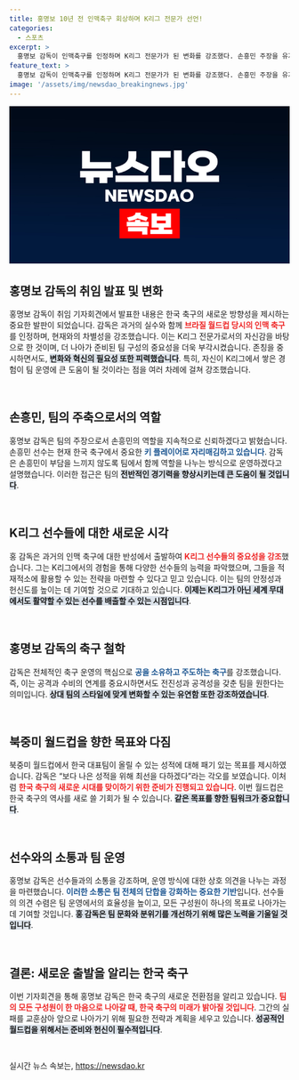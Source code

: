 ```yaml
---
title: 홍명보 10년 전 인맥축구 회상하며 K리그 전문가 선언!
categories:
  - 스포츠
excerpt: >
  홍명보 감독이 인맥축구를 인정하며 K리그 전문가가 된 변화를 강조했다. 손흥민 주장을 유지하고, 공 소유 중심의 공격 축구를 선보일 계획이다. 월드컵 16강 이상의 성적을 목표로 다짐했다.
feature_text: >
  홍명보 감독이 인맥축구를 인정하며 K리그 전문가가 된 변화를 강조했다. 손흥민 주장을 유지하고, 공 소유 중심의 공격 축구를 선보일 계획이다. 월드컵 16강 이상의 성적을 목표로 다짐했다.
image: '/assets/img/newsdao_breakingnews.jpg'
---
```


<p><img src="/assets/img/newsdao_breakingnews.jpg" alt="ontimetimes 속보" /></p>

<h2 data-ke-size="size26">홍명보 감독의 취임 발표 및 변화</h2>

<p data-ke-size="size16">홍명보 감독이 취임 기자회견에서 발표한 내용은 한국 축구의 새로운 방향성을 제시하는 중요한 발판이 되었습니다. 감독은 과거의 실수와 함께 <b><span style="color: #ee2323;">브라질 월드컵 당시의 인맥 축구</span></b>를 인정하며, 현재와의 차별성을 강조했습니다. 이는 K리그 전문가로서의 자신감을 바탕으로 한 것이며, 더 나아가 준비된 팀 구성의 중요성을 더욱 부각시켰습니다. 존칭을 중시하면서도, <b><span style="background-color: #21538527;">변화와 혁신의 필요성 또한 피력했습니다</span></b>. 특히, 자신이 K리그에서 쌓은 경험이 팀 운영에 큰 도움이 될 것이라는 점을 여러 차례에 걸쳐 강조했습니다.</p>

<p data-ke-size="size16">&nbsp;</p>

<h2 data-ke-size="size26">손흥민, 팀의 주축으로서의 역할</h2>

<p data-ke-size="size16">홍명보 감독은 팀의 주장으로서 손흥민의 역할을 지속적으로 신뢰하겠다고 밝혔습니다. 손흥민 선수는 현재 한국 축구에서 중요한 <b><span style="color: #1a5490;">키 플레이어로 자리매김하고 있습니다</span></b>. 감독은 손흥민이 부담을 느끼지 않도록 팀에서 함께 역할을 나누는 방식으로 운영하겠다고 설명했습니다. 이러한 접근은 팀의 <b><span style="background-color: #21538527;">전반적인 경기력을 향상시키는데 큰 도움이 될 것입니다</span></b>.</p>

<p data-ke-size="size16">&nbsp;</p>

<h2 data-ke-size="size26">K리그 선수들에 대한 새로운 시각</h2>

<p data-ke-size="size16">홍 감독은 과거의 인맥 축구에 대한 반성에서 출발하여 <b><span style="color: #ee2323;">K리그 선수들의 중요성을 강조</span></b>했습니다. 그는 K리그에서의 경험을 통해 다양한 선수들의 능력을 파악했으며, 그들을 적재적소에 활용할 수 있는 전략을 마련할 수 있다고 믿고 있습니다. 이는 팀의 안정성과 헌신도를 높이는 데 기여할 것으로 기대하고 있습니다. <b><span style="background-color: #21538527;">이제는 K리그가 아닌 세계 무대에서도 활약할 수 있는 선수를 배출할 수 있는 시점입니다</span></b>.</p>

<p data-ke-size="size16">&nbsp;</p>

<h2 data-ke-size="size26">홍명보 감독의 축구 철학</h2>

<p data-ke-size="size16">감독은 전체적인 축구 운영의 핵심으로 <b><span style="color: #1a5490;">공을 소유하고 주도하는 축구</span></b>를 강조했습니다. 즉, 이는 공격과 수비의 연계를 중요시하면서도 전진성과 공격성을 갖춘 팀을 원한다는 의미입니다. <b><span style="background-color: #21538527;">상대 팀의 스타일에 맞게 변화할 수 있는 유연함 또한 강조하였습니다</span></b>.</p>

<p data-ke-size="size16">&nbsp;</p>

<h2 data-ke-size="size26">북중미 월드컵을 향한 목표와 다짐</h2>

<p data-ke-size="size16">북중미 월드컵에서 한국 대표팀이 올릴 수 있는 성적에 대해 패기 있는 목표를 제시하였습니다. 감독은 “보다 나은 성적을 위해 최선을 다하겠다”라는 각오를 보였습니다. 이처럼 <b><span style="color: #ee2323;">한국 축구의 새로운 시대를 맞이하기 위한 준비가 진행되고 있습니다</span></b>. 이번 월드컵은 한국 축구의 역사를 새로 쓸 기회가 될 수 있습니다. <b><span style="background-color: #21538527;">같은 목표를 향한 팀워크가 중요합니다</span></b>.</p>

<p data-ke-size="size16">&nbsp;</p>

<h2 data-ke-size="size26">선수와의 소통과 팀 운영</h2>

<p data-ke-size="size16">홍명보 감독은 선수들과의 소통을 강조하며, 운영 방식에 대한 상호 의견을 나누는 과정을 마련했습니다. <b><span style="color: #1a5490;">이러한 소통은 팀 전체의 단합을 강화하는 중요한 기반</span></b>입니다. 선수들의 의견 수렴은 팀 운영에서의 효율성을 높이고, 모든 구성원이 하나의 목표로 나아가는 데 기여할 것입니다. <b><span style="background-color: #21538527;">홍 감독은 팀 문화와 분위기를 개선하기 위해 많은 노력을 기울일 것입니다</span></b>.</p>

<p data-ke-size="size16">&nbsp;</p>

<h2 data-ke-size="size26">결론: 새로운 출발을 알리는 한국 축구</h2>

<p data-ke-size="size16">이번 기자회견을 통해 홍명보 감독은 한국 축구의 새로운 전환점을 알리고 있습니다. <b><span style="color: #ee2323;">팀의 모든 구성원이 한 마음으로 나아갈 때, 한국 축구의 미래가 밝아질 것입니다</span></b>. 그간의 실패를 교훈삼아 앞으로 나아가기 위해 필요한 전략과 계획을 세우고 있습니다. <b><span style="background-color: #21538527;">성공적인 월드컵을 위해서는 준비와 헌신이 필수적입니다</span></b>.</p>

<p data-ke-size="size16">&nbsp;</p>
실시간 뉴스 속보는, <a href="https://newsdao.kr" rel="dofollow">https://newsdao.kr</a>


